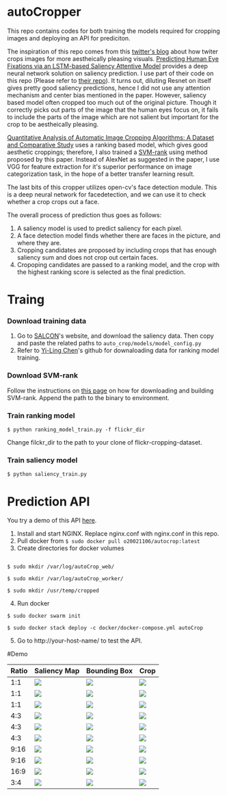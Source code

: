 # autoCropper
This repo contains codes for both training the models required for cropping images 
and deploying an API for prediciton.

The inspiration of this repo comes from this [twitter's blog](https://blog.twitter.com/engineering/en_us/topics/infrastructure/2018/Smart-Auto-Cropping-of-Images.html) about how twiter crops images for more aestheically pleasing visuals.
[Predicting Human Eye Fixations via an LSTM-based Saliency Attentive Model](https://ieeexplore.ieee.org/document/8400593) provides a deep neural network solution on saliency prediction. I use part of their code on this repo (Please refer to [their repo](https://github.com/marcellacornia/sam)).
It turns out, diluting Resnet on itself gives pretty good saliency predictions, hence I did not use any attention mechanism and center bias mentioned in the paper.
However, saliency based model often cropped too much out of the original picture. Though it correctly picks out parts of the image that the human eyes focus on, it fails to include the parts of the image which are not salient but important for the crop to be aestheically pleasing.

 
[Quantitative Analysis of Automatic Image Cropping Algorithms: A Dataset and Comparative Study](https://arxiv.org/abs/1701.01480) uses a ranking based model, which gives good aesthetic croppings; therefore,  I also trained a [SVM-rank](https://www.cs.cornell.edu/people/tj/svm_light/svm_rank.html) using method proposed by this paper. Instead of AlexNet as suggested in the paper, I use VGG for feature extraction for it's superior performance on image categorization task, in the hope of a better transfer learning result.

The last bits of this cropper utilizes open-cv's face detection module. This is a deep neural network for facedetection, and we can use it to check whether a crop crops out a face.

The overall process of prediction thus goes as follows: 
1. A saliency model is used to predict saliency for each pixel.
2. A face detection model finds whether there are faces in the picture, and where they are.
3. Cropping candidates are proposed by including crops that has enough saliency sum and does not crop out certain faces.
4. Cropoping candidates are passed to a ranking model, and the crop with the highest ranking score is selected as the final prediction.

# Traing

### Download training data
1. Go to [SALCON](http://salicon.net/challenge-2017/)'s website, and download the saliency data. Then copy and paste the related paths to ```auto_crop/models/model_config.py```
2. Refer to [Yi-Ling Chen](https://github.com/yiling-chen/flickr-cropping-dataset)'s github for downaloading data for ranking model training.

### Download SVM-rank
Follow the instructions on [this page](https://www.cs.cornell.edu/people/tj/svm_light/svm_rank.html) on how for downloading and building SVM-rank.
Append the path to the binary to environment. 
 
### Train ranking model
```$ python ranking_model_train.py -f flickr_dir```

Change filckr_dir to the path to your clone of flickr-cropping-dataset.

### Train saliency model
```$ python saliency_train.py```


# Prediction API

You try a demo of this API [here](http://35.229.246.22/).

1. Install and start NGINX. Replace nginx.conf with nginx.conf in this repo.
2. Pull docker from ```$ sudo docker pull o20021106/autocrop:latest```
3. Create directories for docker volumes

```

$ sudo mkdir /var/log/autoCrop_web/

$ sudo mkdir /var/log/autoCrop_worker/

$ sudo mkdir /usr/temp/cropped

``` 
4. Run docker

```
$ sudo docker swarm init 
 
$ sudo docker stack deploy -c docker/docker-compose.yml autoCrop
```
5. Go to http://your-host-name/ to test the API.


#Demo


| Ratio | Saliency Map | Bounding Box | Crop |
| ----- |------------ | ------------ | ---- |
| 1:1 | <img src="https://raw.githubusercontent.com/o20021106/autoCrop/master/data/images/1_s.jpg"> | <img src="https://raw.githubusercontent.com/o20021106/autoCrop/master/data/images/1_b.jpg"> | <img src="https://raw.githubusercontent.com/o20021106/autoCrop/master/data/images/1.jpg"> |
| 1:1 | <img src="https://raw.githubusercontent.com/o20021106/autoCrop/master/data/images/3_s.jpeg"> | <img src="https://raw.githubusercontent.com/o20021106/autoCrop/master/data/images/3_b.jpeg"> | <img src="https://raw.githubusercontent.com/o20021106/autoCrop/master/data/images/3.jpeg"> |
| 1:1 | <img src="https://raw.githubusercontent.com/o20021106/autoCrop/master/data/images/4_s.jpeg"> | <img src="https://raw.githubusercontent.com/o20021106/autoCrop/master/data/images/4_b.jpeg"> | <img src="https://raw.githubusercontent.com/o20021106/autoCrop/master/data/images/4.jpeg"> |
| 4:3 | <img src="https://raw.githubusercontent.com/o20021106/autoCrop/master/data/images/2_4to3_s.jpeg"> | <img src="https://raw.githubusercontent.com/o20021106/autoCrop/master/data/images/2_4to3_b.jpeg"> | <img src="https://raw.githubusercontent.com/o20021106/autoCrop/master/data/images/2_4to3.jpeg"> |
| 4:3 | <img src="https://raw.githubusercontent.com/o20021106/autoCrop/master/data/images/7_4to3_s.jpg"> | <img src="https://raw.githubusercontent.com/o20021106/autoCrop/master/data/images/7_4to3_b.jpg"> | <img src="https://raw.githubusercontent.com/o20021106/autoCrop/master/data/images/7_4to3.jpg"> |
| 4:3 | <img src="https://raw.githubusercontent.com/o20021106/autoCrop/master/data/images/10_4to3_s.jpeg"> | <img src="https://raw.githubusercontent.com/o20021106/autoCrop/master/data/images/10_4to3_b.jpeg"> | <img src="https://raw.githubusercontent.com/o20021106/autoCrop/master/data/images/10_4to3.jpeg"> |
| 9:16 | <img src="https://raw.githubusercontent.com/o20021106/autoCrop/master/data/images/8_9to16_s.jpeg"> | <img src="https://raw.githubusercontent.com/o20021106/autoCrop/master/data/images/8_9to16_b.jpeg"> | <img src="https://raw.githubusercontent.com/o20021106/autoCrop/master/data/images/8_9to16.jpeg"> |
| 9:16 | <img src="https://raw.githubusercontent.com/o20021106/autoCrop/master/data/images/9_9to16_s.jpeg"> | <img src="https://raw.githubusercontent.com/o20021106/autoCrop/master/data/images/9_9to16_b.jpeg"> | <img src="https://raw.githubusercontent.com/o20021106/autoCrop/master/data/images/9_9to16.jpeg"> |
| 16:9 | <img src="https://raw.githubusercontent.com/o20021106/autoCrop/master/data/images/6_16to9_s.jpeg"> | <img src="https://raw.githubusercontent.com/o20021106/autoCrop/master/data/images/6_16to9_b.jpeg"> | <img src="https://raw.githubusercontent.com/o20021106/autoCrop/master/data/images/6_16to9.jpeg"> |
| 3:4 | <img src="https://raw.githubusercontent.com/o20021106/autoCrop/master/data/images/5_3to4_s.jpg"> | <img src="https://raw.githubusercontent.com/o20021106/autoCrop/master/data/images/5_3to4_b.jpg"> | <img src="https://raw.githubusercontent.com/o20021106/autoCrop/master/data/images/5_3to4.jpg"> |


